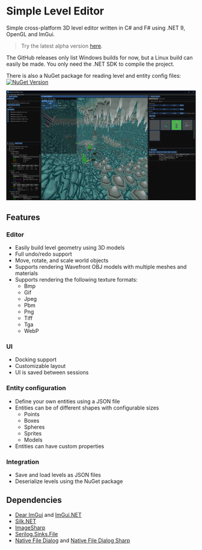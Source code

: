 # Simple Level Editor

Simple cross-platform 3D level editor written in C# and F# using .NET 9, OpenGL and ImGui.

> Try the latest alpha version [here](https://github.com/NoahStolk/simple-level-editor/releases).

The GitHub releases only list Windows builds for now, but a Linux build can easily be made. You only need the .NET SDK to compile the project.

There is also a NuGet package for reading level and entity config files: [![NuGet Version](https://img.shields.io/nuget/v/NoahStolk.SimpleLevelEditor.Formats.svg)](https://www.nuget.org/packages/NoahStolk.SimpleLevelEditor.Formats/)

![](images/simple-level-editor.png)

## Features

### Editor

- Easily build level geometry using 3D models
- Full undo/redo support
- Move, rotate, and scale world objects
- Supports rendering Wavefront OBJ models with multiple meshes and materials
- Supports rendering the following texture formats:
  - Bmp
  - Gif
  - Jpeg
  - Pbm
  - Png
  - Tiff
  - Tga
  - WebP

### UI

- Docking support
- Customizable layout
- UI is saved between sessions

### Entity configuration

- Define your own entities using a JSON file
- Entities can be of different shapes with configurable sizes
  - Points
  - Boxes
  - Spheres
  - Sprites
  - Models
- Entities can have custom properties

### Integration

- Save and load levels as JSON files
- Deserialize levels using the NuGet package

## Dependencies

- [Dear ImGui](https://github.com/ocornut/imgui) and [ImGui.NET](https://github.com/ImGuiNET/ImGui.NET)
- [Silk.NET](https://github.com/dotnet/Silk.NET)
- [ImageSharp](https://github.com/SixLabors/ImageSharp)
- [Serilog.Sinks.File](https://github.com/serilog/serilog-sinks-file)
- [Native File Dialog](https://github.com/mlabbe/nativefiledialog) and [Native File Dialog Sharp](https://github.com/milleniumbug/NativeFileDialogSharp)

